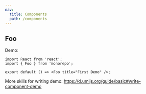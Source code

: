 ```yaml
---
nav:
  title: Components
  path: /components
---
```


## Foo

Demo:

```tsx
import React from 'react';
import { Foo } from 'monorepo';

export default () => <Foo title="First Demo" />;
```

More skills for writing demo: https://d.umijs.org/guide/basic#write-component-demo
